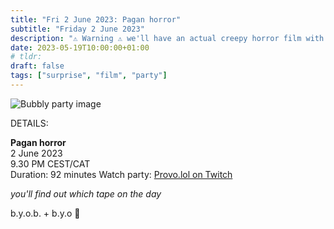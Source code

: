 ```yaml
---
title: "Fri 2 June 2023: Pagan horror"
subtitle: "Friday 2 June 2023"
description: "⚠️ Warning ⚠️ we'll have an actual creepy horror film with gratuitous nudity for tonight so be sure to check whether that's your sort of thing. Of course as your provo pals we're here to keep you company all the way. Bring mates, strangers, any snacks you like :3"
date: 2023-05-19T10:00:00+01:00
# tldr: 
draft: false
tags: ["surprise", "film", "party"]
---
```


![Bubbly party image](/images/surprise-party.jpg)

DETAILS:

**Pagan horror**   
2 June 2023  
9.30 PM CEST/CAT  
Duration: 92 minutes 
Watch party: [Provo.lol on Twitch](https://www.twitch.tv/provolol)

*you'll find out which tape on the day* 

b.y.o.b. + b.y.o 🍕